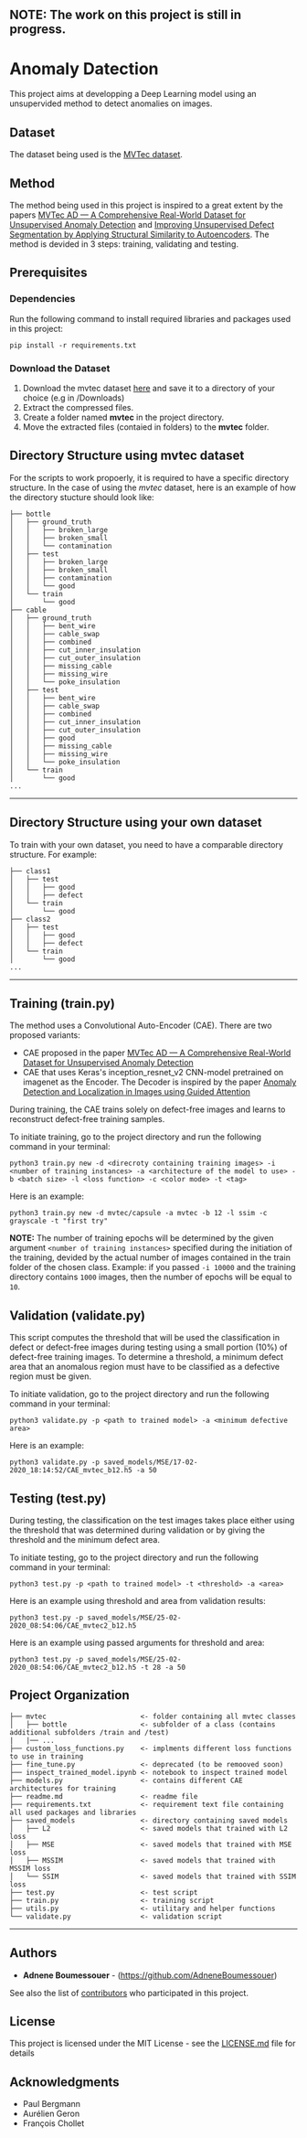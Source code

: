 ## NOTE: The work on this project is still in progress.

# Anomaly Datection

This project aims at developping a Deep Learning model using an unsupervided method to detect anomalies on images.

## Dataset

The dataset being used is the [MVTec dataset](https://www.mvtec.com/company/research/datasets/mvtec-ad/).

## Method

The method being used in this project is inspired to a great extent by the papers [MVTec AD — A Comprehensive Real-World Dataset for Unsupervised Anomaly Detection](https://www.mvtec.com/fileadmin/Redaktion/mvtec.com/company/research/mvtec_ad.pdf) and [Improving Unsupervised Defect Segmentation by Applying Structural Similarity to Autoencoders](https://arxiv.org/abs/1807.02011).
The method is devided in 3 steps: training, validating and testing.

## Prerequisites

### Dependencies
Run the following command to install required libraries and packages used in this project: 
```
pip install -r requirements.txt
```

### Download the Dataset
1. Download the mvtec dataset [here](https://www.mvtec.com/company/research/datasets/mvtec-ad/) and save it to a directory of your choice (e.g in /Downloads)
2. Extract the compressed files.
3. Create a folder named **mvtec** in the project directory.
4. Move the extracted files (contaied in folders) to the **mvtec** folder.


Directory Structure using mvtec dataset
------------
For the scripts to work propoerly, it is required to have a specific directory structure. 
In the case of using the *mvtec* dataset, here is an example of how the directory stucture should look like:

    ├── bottle
    │   ├── ground_truth
    │   │   ├── broken_large
    │   │   ├── broken_small
    │   │   └── contamination
    │   ├── test
    │   │   ├── broken_large
    │   │   ├── broken_small
    │   │   ├── contamination
    │   │   └── good
    │   └── train
    │       └── good
    ├── cable
    │   ├── ground_truth
    │   │   ├── bent_wire
    │   │   ├── cable_swap
    │   │   ├── combined
    │   │   ├── cut_inner_insulation
    │   │   ├── cut_outer_insulation
    │   │   ├── missing_cable
    │   │   ├── missing_wire
    │   │   └── poke_insulation
    │   ├── test
    │   │   ├── bent_wire
    │   │   ├── cable_swap
    │   │   ├── combined
    │   │   ├── cut_inner_insulation
    │   │   ├── cut_outer_insulation
    │   │   ├── good
    │   │   ├── missing_cable
    │   │   ├── missing_wire
    │   │   └── poke_insulation
    │   └── train
    │       └── good
    ...


--------

Directory Structure using your own dataset
------------
To train with your own dataset, you need to have a comparable directory structure. For example:

    ├── class1
    │   ├── test
    │   │   ├── good
    │   │   ├── defect
    │   └── train
    │       └── good
    ├── class2
    │   ├── test
    │   │   ├── good
    │   │   ├── defect
    │   └── train
    │       └── good
    ...


--------

## Training (train.py)

The method uses a Convolutional Auto-Encoder (CAE). There are two proposed variants:
* CAE proposed in the paper [MVTec AD — A Comprehensive Real-World Dataset for Unsupervised Anomaly Detection](https://www.mvtec.com/fileadmin/Redaktion/mvtec.com/company/research/mvtec_ad.pdf)
* CAE that uses Keras's inception_resnet_v2 CNN-model pretrained on imagenet as the Encoder. 
The Decoder is inspired by the paper [Anomaly Detection and Localization in Images using Guided Attention](https://openreview.net/forum?id=B1gikpEtwH)

During training, the CAE trains solely on defect-free images and learns to reconstruct defect-free training samples.

To initiate training, go to the project directory and run the following command in your terminal:
```
python3 train.py new -d <direcroty containing training images> -i <number of training instances> -a <architecture of the model to use> -b <batch size> -l <loss function> -c <color mode> -t <tag>
```
Here is an example:
```
python3 train.py new -d mvtec/capsule -a mvtec -b 12 -l ssim -c grayscale -t "first try"
```
**NOTE:** The number of training epochs will be determined by the given argument `<number of training instances>` specified during the initiation of the training, devided by the actual number of images contained in the train folder of the chosen class.
Example: if you passed `-i 10000` and the training directory contains `1000` images, then the number of epochs will be equal to `10`.

## Validation (validate.py)

This script computes the threshold that will be used the classification in defect or defect-free images during testing using a small portion (10%) of defect-free training images. To determine a threshold, a minimum defect area that an anomalous region must have to be classified as a defective region must be given.

To initiate validation, go to the project directory and run the following command in your terminal:
```
python3 validate.py -p <path to trained model> -a <minimum defective area>
```
Here is an example:
```
python3 validate.py -p saved_models/MSE/17-02-2020_18:14:52/CAE_mvtec_b12.h5 -a 50
```

## Testing (test.py)

During testing, the classification on the test images takes place either using the threshold that was determined during validation or by giving the threshold and the minimum defect area.

To initiate testing, go to the project directory and run the following command in your terminal:
```
python3 test.py -p <path to trained model> -t <threshold> -a <area>
```
Here is an example using threshold and area from validation results:
```
python3 test.py -p saved_models/MSE/25-02-2020_08:54:06/CAE_mvtec2_b12.h5
```
Here is an example using passed arguments for threshold and area:
```
python3 test.py -p saved_models/MSE/25-02-2020_08:54:06/CAE_mvtec2_b12.h5 -t 28 -a 50
```

Project Organization
------------

    ├── mvtec                       <- folder containing all mvtec classes
    │   ├── bottle                  <- subfolder of a class (contains additional subfolders /train and /test)
    |   |── ...
    ├── custom_loss_functions.py    <- implments different loss functions to use in training
    ├── fine_tune.py                <- deprecated (to be remooved soon)
    ├── inspect_trained_model.ipynb <- notebook to inspect trained model
    ├── models.py                   <- contains different CAE architectures for training
    ├── readme.md                   <- readme file
    ├── requirements.txt            <- requirement text file containing all used packages and libraries
    ├── saved_models                <- directory containing saved models
    │   ├── L2                      <- saved models that trained with L2 loss
    │   ├── MSE                     <- saved models that trained with MSE loss
    │   ├── MSSIM                   <- saved models that trained with MSSIM loss
    │   └── SSIM                    <- saved models that trained with SSIM loss
    ├── test.py                     <- test script
    ├── train.py                    <- training script
    ├── utils.py                    <- utilitary and helper functions
    └── validate.py                 <- validation script


--------

## Authors

* **Adnene Boumessouer** - (https://github.com/AdneneBoumessouer)

See also the list of [contributors](https://github.com/AdneneBoumessouer/Anomaly-Detection/contributors) who participated in this project.

## License

This project is licensed under the MIT License - see the [LICENSE.md](LICENSE.md) file for details

## Acknowledgments

* Paul Bergmann
* Aurélien Geron
* François Chollet


